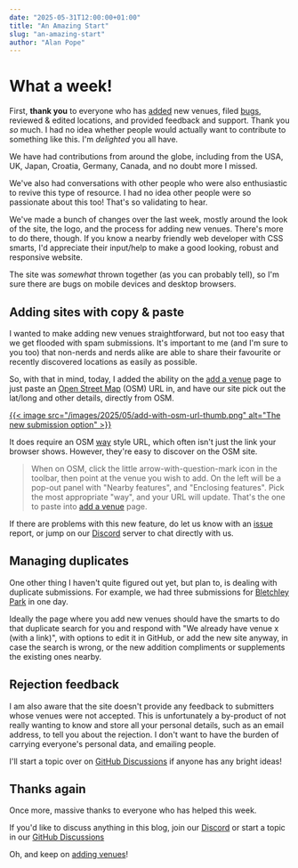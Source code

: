 ```yaml
---
date: "2025-05-31T12:00:00+01:00"
title: "An Amazing Start"
slug: "an-amazing-start"
author: "Alan Pope"
---
```


# What a week!

First, **thank you** to everyone who has [added](https://add.nerdydaytrips.org/) new venues, filed [bugs](https://github.com/nerdydaytrips/issues), reviewed & edited locations, and provided feedback and support. Thank you _so_ much. I had no idea whether people would actually want to contribute to something like this. I'm *delighted* you all have.

We have had contributions from around the globe, including from the USA, UK, Japan, Croatia, Germany, Canada, and no doubt more I missed.

We've also had conversations with other people who were also enthusiastic to revive this type of resource. I had no idea other people were so passionate about this too! That's so validating to hear.

We've made a bunch of changes over the last week, mostly around the look of the site, the logo, and the process for adding new venues. There's more to do there, though. If you know a nearby friendly web developer with CSS smarts, I'd appreciate their input/help to make a good looking, robust and responsive website.

The site was *somewhat* thrown together (as you can probably tell), so I'm sure there are bugs on mobile devices and desktop browsers.

## Adding sites with copy & paste

I wanted to make adding new venues straightforward, but not too easy that we get flooded with spam submissions. It's important to me (and I'm sure to you too) that non-nerds and nerds alike are able to share their favourite or recently discovered locations as easily as possible.

So, with that in mind, today, I added the ability on the [add a venue](https://add.nerdydaytrips.org/) page to just paste an [Open Street Map](https://openstreetmap.org/) (OSM) URL in, and have our site pick out the lat/long and other details, directly from OSM.

[{{< image
src="/images/2025/05/add-with-osm-url-thumb.png"
alt="The new submission option" >}}](/images/2025/05/add-with-osm-url.png)

It does require an OSM [way](https://wiki.openstreetmap.org/wiki/Way) style URL, which often isn't just the link your browser shows. However, they're easy to discover on the OSM site. 

> When on OSM, click the little arrow-with-question-mark icon in the toolbar, then point at the venue you wish to add. On the left will be a pop-out panel with "Nearby features", and "Enclosing features". Pick the most appropriate "way", and your URL will update. That's the one to paste into [add a venue](https://add.nerdydaytrips.org/) page.

If there are problems with this new feature, do let us know with an [issue](https://github.com/nerdydaytrips/issues) report, or jump on our [Discord](https://discord.gg/VJKJ5EzgXA) server to chat directly with us.

## Managing duplicates

One other thing I haven't quite figured out yet, but plan to, is dealing with duplicate submissions. For example, we had three submissions for [Bletchley Park](https://nerdydaytrips.org/daytrip/eu/gb/bletchley-park/) in one day.

Ideally the page where you add new venues should have the smarts to do that duplicate search for you and respond with "We already have venue x (with a link)", with options to edit it in GitHub, or add the new site anyway, in case the search is wrong, or the new addition compliments or supplements the existing ones nearby.

## Rejection feedback

I am also aware that the site doesn't provide any feedback to submitters whose venues were not accepted. This is unfortunately a by-product of not really wanting to know and store all your personal details, such as an email address, to tell you about the rejection. I don't want to have the burden of carrying everyone's personal data, and emailing people.

I'll start a topic over on [GitHub Discussions](https://github.com/NerdyDayTrips/website/discussions) if anyone has any bright ideas!

## Thanks again

Once more, massive thanks to everyone who has helped this week.

If you'd like to discuss anything in this blog, join our [Discord](https://discord.gg/VJKJ5EzgXA) or start a topic in our [GitHub Discussions](https://github.com/NerdyDayTrips/website/discussions)

Oh, and keep on [adding venues](https://add.nerdydaytrips.org/)!